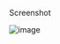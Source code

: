 
Screenshot

![image](https://github.com/user-attachments/assets/82a1337e-61bc-499e-8837-3d69a0b0b11e)

